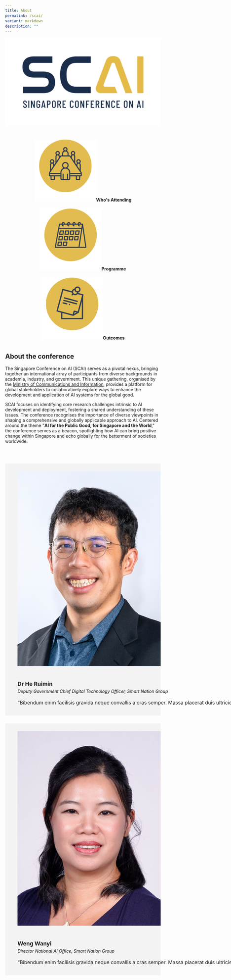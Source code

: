 ```yaml
---
title: About
permalink: /scai/
variant: markdown
description: ""
---
```

![Singapore Conference on AI](/images/Scai/SCAI_001.jpeg)

<br>
<div class="row">

<div class="col" style="padding: 10px 10px 10px 10px; text-align:center"><a href="/initiatives/strategic-national-projects/gobusiness"><img src="/images/Scai/sampleicon3.jpeg" alt="GoBusiness"></a><b>Who's Attending</b></div>
	
<div class="col" style="padding: 10px 10px 10px 10px; text-align:center"><a href="/initiatives/strategic-national-projects/gobusiness"><img src="/images/Scai/sampleicon1.jpeg" alt="GoBusiness"></a><b>Programme</b></div>
	
<div class="col" style="padding: 10px 10px 10px 10px; text-align:center"><a href="/initiatives/strategic-national-projects/gobusiness"><img src="/images/Scai/sampleicon2.jpeg" alt="GoBusiness"></a><b>Outcomes</b></div>
</div>
			


## About the conference

The Singapore Conference on AI (SCAI) serves as a pivotal nexus, bringing together an international array of participants from diverse backgrounds in academia, industry, and government. This unique gathering, organised by the [Ministry of Communications and Information](https://mci.gov.sg/), provides a platform for global stakeholders to collaboratively explore ways to enhance the development and application of AI systems for the global good.

SCAI focuses on identifying core research challenges intrinsic to AI development and deployment, fostering a shared understanding of these issues. The conference recognises the importance of diverse viewpoints in shaping a comprehensive and globally applicable approach to AI. Centered around the theme "**AI for the Public Good, for Singapore and the World**," the conference serves as a beacon, spotlighting how AI can bring positive change within Singapore and echo globally for the betterment of societies worldwide.

<div class="row" style="background-color: #00000;padding: 25px 0px 0px 20px"></div>
        
<div class="row" style="background-color: #00000;padding: 25px 0px 0px 20px"></div>

<div class="row" style="background-color: #f3f3f3;padding: 15px 0px 0px 20px">
      <div class="column" style="padding: 10px 0px 30px 20px;"><img src="/images/abt-smart-nation/leaders/ruimin.jpeg" alt="Ruimin"></div>
      <div class="column" style="width: 400%; padding: 10px 20px 30px 20px;">
       <span style="font-size: 18px; font-weight: bold; line-height: 30px;">Dr He Ruimin</span><br><span style="font-size: 14px; font-style: italic; line-height: 16px;">Deputy Government Chief Digital Technology Officer, Smart Nation Group</span><br><br>
    <span style="font-size: 16px; line-height: 23px;">“Bibendum enim facilisis gravida neque convallis a cras semper. Massa placerat duis ultricies lacus sed turpis tincidunt id. Arcu vitae elementum curabitur vitae nunc sed velit.”</span></div>
</div>

<div class="row" style="background-color: #00000;padding: 25px 0px 0px 20px"></div>

<div class="row" style="background-color: #f3f3f3;padding: 15px 0px 0px 20px">
      <div class="column" style="padding: 10px 0px 30px 20px;"><img src="/images/abt-smart-nation/leaders/weng-wanyi.jpg" alt="Wanyi"></div>
      <div class="column" style="width: 400%; padding: 10px 20px 30px 20px;">
       <span style="font-size: 18px; font-weight: bold; line-height: 30px;">Weng Wanyi</span><br><span style="font-size: 14px; font-style: italic; line-height: 16px;">Director National AI Office, Smart Nation Group</span><br><br>
    <span style="font-size: 16px; line-height: 23px;">“Bibendum enim facilisis gravida neque convallis a cras semper. Massa placerat duis ultricies lacus sed turpis tincidunt id. Arcu vitae elementum curabitur vitae nunc sed velit.”</span></div>
</div>